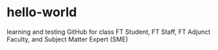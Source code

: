 # hello-world
learning and testing GitHub for class
FT Student, FT Staff, FT Adjunct Faculty, and Subject Matter Expert (SME)
